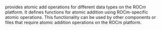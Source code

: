 provides atomic add operations for different data types on the ROCm platform. It defines functions for atomic addition using ROCm-specific atomic operations. This functionality can be used by other components or files that require atomic addition operations on the ROCm platform.